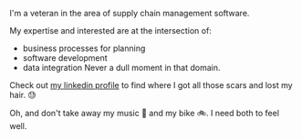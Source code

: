 I'm a veteran in the area of supply chain management software. 

My expertise and interested are at the intersection of:
- business processes for planning
- software development
- data integration
Never a dull moment in that domain.

Check out [my linkedin profile](https://www.linkedin.com/in/johan-de-taeye-18455/) to find where I got all those scars and lost my hair. :sweat:

Oh, and don't take away my music :musical_note: and my bike :bike:. I need both to feel well.
